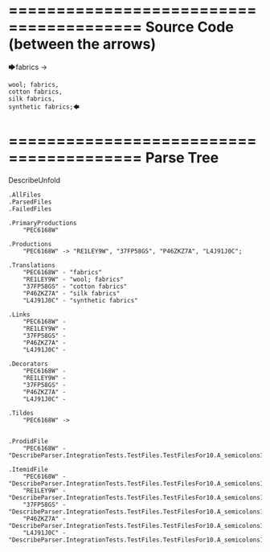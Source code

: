 ========================================
Source Code (between the arrows)
========================================

🡆fabrics ->

	wool; fabrics,
	cotton fabrics,
	silk fabrics,
	synthetic fabrics;🡄

========================================
Parse Tree
========================================
DescribeUnfold

    .AllFiles
    .ParsedFiles
    .FailedFiles

    .PrimaryProductions
        "PEC6168W" 

    .Productions
        "PEC6168W" -> "RE1LEY9W", "37FP58GS", "P46ZKZ7A", "L4J91J0C";

    .Translations
        "PEC6168W" - "fabrics"
        "RE1LEY9W" - "wool; fabrics"
        "37FP58GS" - "cotton fabrics"
        "P46ZKZ7A" - "silk fabrics"
        "L4J91J0C" - "synthetic fabrics"

    .Links
        "PEC6168W" - 
        "RE1LEY9W" - 
        "37FP58GS" - 
        "P46ZKZ7A" - 
        "L4J91J0C" - 

    .Decorators
        "PEC6168W" - 
        "RE1LEY9W" - 
        "37FP58GS" - 
        "P46ZKZ7A" - 
        "L4J91J0C" - 

    .Tildes
        "PEC6168W" -> 


    .ProdidFile
        "PEC6168W" - "DescribeParser.IntegrationTests.TestFiles.TestFilesFor10.A_semicolons1.ds"

    .ItemidFile
        "PEC6168W" - "DescribeParser.IntegrationTests.TestFiles.TestFilesFor10.A_semicolons1.ds"
        "RE1LEY9W" - "DescribeParser.IntegrationTests.TestFiles.TestFilesFor10.A_semicolons1.ds"
        "37FP58GS" - "DescribeParser.IntegrationTests.TestFiles.TestFilesFor10.A_semicolons1.ds"
        "P46ZKZ7A" - "DescribeParser.IntegrationTests.TestFiles.TestFilesFor10.A_semicolons1.ds"
        "L4J91J0C" - "DescribeParser.IntegrationTests.TestFiles.TestFilesFor10.A_semicolons1.ds"

